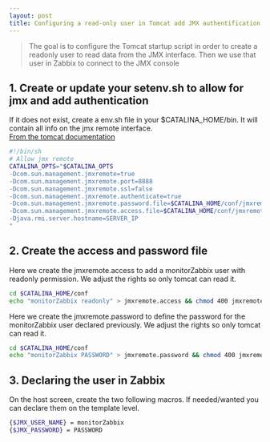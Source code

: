 ```yaml
---
layout: post
title: Configuring a read-only user in Tomcat add JMX authentification 
---
```


> The goal is to configure the Tomcat startup script in order to create a readonly user to read data from the JMX interface.
> Then we use that user in Zabbix to connect to the JMX console

## 1. Create or update your setenv.sh to allow for jmx and add authentication
If it does not exist, create a env.sh file in your $CATALINA_HOME/bin. It will contain all info on the jmx remote interface.  
[From the tomcat documentation](https://tomcat.apache.org/tomcat-7.0-doc/monitoring.html)

``` bash
#!/bin/sh
# Allow jmx remote
CATALINA_OPTS="$CATALINA_OPTS
-Dcom.sun.management.jmxremote=true
-Dcom.sun.management.jmxremote.port=8888
-Dcom.sun.management.jmxremote.ssl=false
-Dcom.sun.management.jmxremote.authenticate=true
-Dcom.sun.management.jmxremote.password.file=$CATALINA_HOME/conf/jmxremote.password
-Dcom.sun.management.jmxremote.access.file=$CATALINA_HOME/conf/jmxremote.access
-Djava.rmi.server.hostname=SERVER_IP
"
```

## 2. Create the access and password file
Here we create the jmxremote.access to add a monitorZabbix user with readonly permission. We adjust the rights so only tomcat can read it.
``` bash
cd $CATALINA_HOME/conf
echo "monitorZabbix readonly" > jmxremote.access && chmod 400 jmxremote.access && chown tomcat:tomcat jmxremote.access
``` 

Here we create the jmxremote.password to define the password for the monitorZabbix user declared previously. We adjust the rights so only tomcat can read it.
``` bash
cd $CATALINA_HOME/conf
echo "monitorZabbix PASSWORD" > jmxremote.password && chmod 400 jmxremote.password && chown tomcat:tomcat jmxremote.password
```
## 3. Declaring the user in Zabbix

On the host screen, create the two following macros. If needed/wanted you can declare them on the template level.
``` bash
{$JMX_USER_NAME} = monitorZabbix
{$JMX_PASSWORD} = PASSWORD
```
